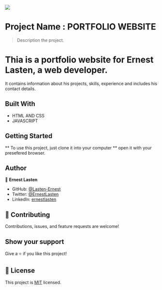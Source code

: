 ![](https://img.shields.io/badge/Microverse-blueviolet)

# Project Name : PORTFOLIO WEBSITE

> Description the project.
# Thia is a portfolio website for Ernest Lasten, a web developer.
It contains information about his projects, skills, experience and includes his contact details. 


## Built With

- HTML AND CSS
- JAVASCRIPT



## Getting Started

** To use this project, just clone it into your computer
** open it with your presefered browser.


## Author

👤 **Ernest Lasten**

- GitHub: [@Lasten-Ernest](https://github.com/Lasten-Ernest)
- Twitter: [@ErnestLasten](https://twitter.com/ErnestLasten)
- LinkedIn: [ernestlasten](https://linkedin.com/in/ernestlasten)


## 🤝 Contributing

Contributions, issues, and feature requests are welcome!

## Show your support

Give a ⭐️ if you like this project!


## 📝 License

This project is [MIT](./MIT.md) licensed.
